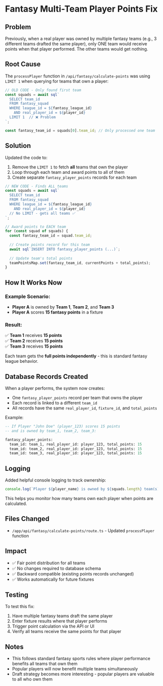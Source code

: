 # Fantasy Multi-Team Player Points Fix

## Problem
Previously, when a real player was owned by multiple fantasy teams (e.g., 3 different teams drafted the same player), only ONE team would receive points when that player performed. The other teams would get nothing.

## Root Cause
The `processPlayer` function in `/api/fantasy/calculate-points` was using `LIMIT 1` when querying for teams that own a player:

```typescript
// OLD CODE - Only found first team
const squads = await sql`
  SELECT team_id
  FROM fantasy_squad
  WHERE league_id = ${fantasy_league_id}
    AND real_player_id = ${player_id}
  LIMIT 1  // ❌ Problem
`;

const fantasy_team_id = squads[0].team_id; // Only processed one team
```

## Solution
Updated the code to:
1. Remove the `LIMIT 1` to fetch **all** teams that own the player
2. Loop through each team and award points to all of them
3. Create separate `fantasy_player_points` records for each team

```typescript
// NEW CODE - Finds ALL teams
const squads = await sql`
  SELECT team_id
  FROM fantasy_squad
  WHERE league_id = ${fantasy_league_id}
    AND real_player_id = ${player_id}
  // No LIMIT - gets all teams ✅
`;

// Award points to EACH team
for (const squad of squads) {
  const fantasy_team_id = squad.team_id;
  
  // Create points record for this team
  await sql`INSERT INTO fantasy_player_points (...)`;
  
  // Update team's total points
  teamPointsMap.set(fantasy_team_id, currentPoints + total_points);
}
```

## How It Works Now

### Example Scenario:
- **Player A** is owned by **Team 1**, **Team 2**, and **Team 3**
- **Player A** scores **15 fantasy points** in a fixture

### Result:
✅ **Team 1** receives **15 points**  
✅ **Team 2** receives **15 points**  
✅ **Team 3** receives **15 points**

Each team gets the **full points independently** - this is standard fantasy league behavior.

## Database Records Created

When a player performs, the system now creates:
- One `fantasy_player_points` record per team that owns the player
- Each record is linked to a different `team_id`
- All records have the same `real_player_id`, `fixture_id`, and `total_points`

Example:
```sql
-- If Player "John Doe" (player_123) scores 15 points
-- and is owned by team_1, team_2, team_3:

fantasy_player_points:
  team_id: team_1, real_player_id: player_123, total_points: 15
  team_id: team_2, real_player_id: player_123, total_points: 15
  team_id: team_3, real_player_id: player_123, total_points: 15
```

## Logging
Added helpful console logging to track ownership:
```typescript
console.log(`Player ${player_name} is owned by ${squads.length} team(s)`);
```

This helps you monitor how many teams own each player when points are calculated.

## Files Changed
- `/app/api/fantasy/calculate-points/route.ts` - Updated `processPlayer` function

## Impact
- ✅ Fair point distribution for all teams
- ✅ No changes required to database schema
- ✅ Backward compatible (existing points records unchanged)
- ✅ Works automatically for future fixtures

## Testing
To test this fix:
1. Have multiple fantasy teams draft the same player
2. Enter fixture results where that player performs
3. Trigger point calculation via the API or UI
4. Verify all teams receive the same points for that player

## Notes
- This follows standard fantasy sports rules where player performance benefits all teams that own them
- Popular players will now benefit multiple teams simultaneously
- Draft strategy becomes more interesting - popular players are valuable to all who own them
